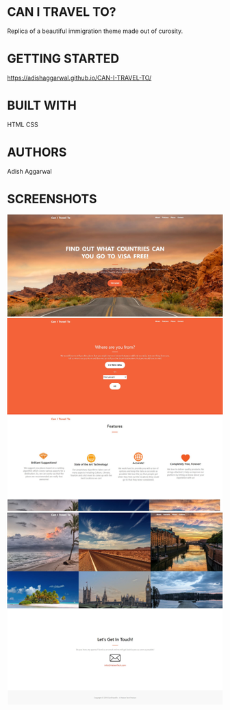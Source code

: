# CAN I TRAVEL TO?
Replica of a beautiful immigration theme made out of curosity.

# GETTING STARTED
https://adishaggarwal.github.io/CAN-I-TRAVEL-TO/


# BUILT WITH
HTML
CSS


# AUTHORS
Adish Aggarwal

# SCREENSHOTS
![](images/11.JPG)
![](images/22.JPG)
![](images/33.JPG)
![](images/44.JPG)
![](images/55.JPG)


